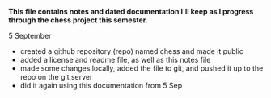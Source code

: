 **This file contains notes and dated documentation I'll keep as I progress through the chess project this semester.**

5 September

- created a github repository (repo) named chess and made it public
- added a license and readme file, as well as this notes file
- made some changes locally, added the file to git, and pushed it up to the repo on the git server
- did it again using this documentation from 5 Sep

